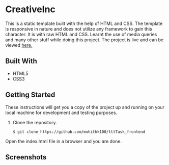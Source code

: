 # CreativeInc
This is a static template built with the help of HTML and CSS. The template is responsive in nature and does not utilize any framework to gain this character. It is with raw HTML and CSS. Learnt the use of media queries and many other stuff while doing this project.
The project is live and can be viewed [here.](https://mohithk100.github.io/CreativeInc/)

## Built With
* HTML5
* CSS3

## Getting Started
These instructions will get you a copy of the project up and running on your local machine for development and testing
purposes.
1. Clone the repository.
   ```
   $ git clone https://github.com/mohithk100/tttTask_frontend
   ```
Open the index.html file in a browser and you are done.

## Screenshots

